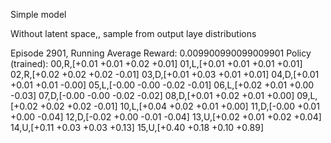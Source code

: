 Simple model

Without latent space,, sample from output laye distributions

Episode 2901, Running Average Reward: 0.009900990099009901
Policy (trained):
00,R,[+0.01 +0.01 +0.02 +0.01] 01,L,[+0.01 +0.01 +0.01 +0.01] 02,R,[+0.02 +0.02 +0.02 -0.01] 03,D,[+0.01 +0.03 +0.01 +0.01]
04,D,[+0.01 +0.01 +0.01 -0.00] 05,L,[-0.00 -0.00 -0.02 -0.01] 06,L,[+0.02 +0.01 +0.00 -0.03] 07,D,[-0.00 -0.00 -0.02 -0.02]
08,D,[+0.01 +0.02 +0.01 +0.00] 09,L,[+0.02 +0.02 +0.02 -0.01] 10,L,[+0.04 +0.02 +0.01 +0.00] 11,D,[-0.00 +0.01 +0.00 -0.04]
12,D,[-0.02 +0.00 -0.01 -0.04] 13,U,[+0.02 +0.01 +0.02 +0.04] 14,U,[+0.11 +0.03 +0.03 +0.13] 15,U,[+0.40 +0.18 +0.10 +0.89]



